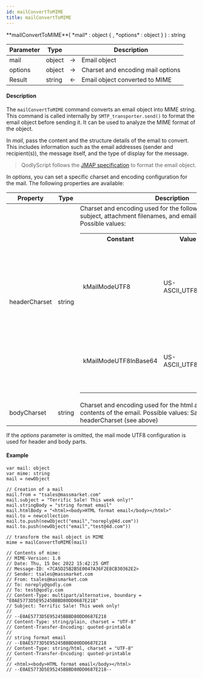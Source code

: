 ```yaml
---
id: mailConvertToMIME
title: mailConvertToMIME
---
```



<!-- REF #_command_.mailConvertToMIME.Syntax -->**mailConvertToMIME**( *mail* : object { , *options* : object } ) : string<!-- END REF -->


<!-- REF #_command_.mailConvertToMIME.Params -->
|Parameter|Type||Description|
|---------|--- |:---:|------|
|mail|object|&#8594;|Email object|
|options|object|&#8594;|Charset and encoding mail options|
|Result|string|&#8592;|Email object converted to MIME|
<!-- END REF -->

#### Description

The `mailConvertToMIME` command <!-- REF #_command_.mailConvertToMIME.Summary -->converts an email object into MIME string<!-- END REF -->. This command is called internally by `SMTP_transporter.send()` to format the email object before sending it. It can be used to analyze the MIME format of the object.

In *mail*, pass the content and the structure details of the email to convert. This includes information such as the email addresses (sender and recipient(s)), the message itself, and the type of display for the message.

> QodlyScript follows the [JMAP specification](https://jmap.io/spec-mail.html) to format the email object.

In *options*, you can set a specific charset and encoding configuration for the mail. The following properties are available:

|Property| Type| Description|
|---|---|---|
|headerCharset| string|Charset and encoding used for the following parts of the email: subject, attachment filenames, and email name attribute(s). Possible values:<table><tr><th>Constant</th><th>Value</th><th>Comment</th></tr><tr><td>kMailModeUTF8</td><td>US-ASCII_UTF8_QP</td><td><i>headerCharset</i> & <i>bodyCharset</i>: US-ASCII if possible, otherwise UTF-8 & Quoted-printable (**default value**)</td></tr><tr><td>kMailModeUTF8InBase64</td><td>US-ASCII_UTF8_B64</td><td><i>headerCharset</i> & <i>bodyCharset</i>: US-ASCII if possible, otherwise UTF-8 & base64</td></tr></table>|
|bodyCharset| string| Charset and encoding used for the html and string body contents of the email. Possible values: Same as for headerCharset (see above)|

If the *options* parameter is omitted, the mail mode UTF8 configuration is used for header and body parts.

#### Example

```qs
var mail: object
var mime: string
mail = newObject

// Creation of a mail
mail.from = "tsales@massmarket.com"
mail.subject = "Terrific Sale! This week only!"
mail.stringBody = "string format email"
mail.htmlBody = "<html><body>HTML format email</body></html>"
mail.to = newcollection
mail.to.push(newObject("email","noreply@4d.com"))
mail.to.push(newObject("email","test@4d.com"))

// transform the mail object in MIME
mime = mailConvertToMIME(mail)

// Contents of mime:
// MIME-Version: 1.0
// Date: Thu, 15 Dec 2022 15:42:25 GMT
// Message-ID: <7CA5D25B2B5E0047A36F2E8CB30362E2>
// Sender: tsales@massmarket.com
// From: tsales@massmarket.com
// To: noreply@qodly.com
// To: test@qodly.com
// Content-Type: multipart/alternative, boundary = "E0AE5773D5E95245BBBD80DD0687E218"
// Subject: Terrific Sale! This week only!
//
// --E0AE5773D5E95245BBBD80DD0687E218
// Content-Type: string/plain, charset = "UTF-8"
// Content-Transfer-Encoding: quoted-printable
//
// string format email
// --E0AE5773D5E95245BBBD80DD0687E218
// Content-Type: string/html, charset = "UTF-8"
// Content-Transfer-Encoding: quoted-printable
//
// <html><body>HTML format email</body></html>
// --E0AE5773D5E95245BBBD80DD0687E218--
```

